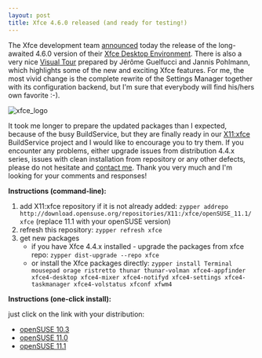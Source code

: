 ```yaml
---
layout: post
title: Xfce 4.6.0 released (and ready for testing!)
---
```


The Xfce development team [announced](http://www.xfce.org/about/news?id=21) today the release of the long-awaited 4.6.0 version of their [Xfce Desktop Environment](http://www.xfce.org/). There is also a very nice [Visual Tour](http://www.xfce.org/about/tour) prepared by Jérôme Guelfucci and Jannis Pohlmann, which highlights some of the new and exciting Xfce features. For me, the most vivid change is the complete rewrite of the Settings Manager together with its configuration backend, but I'm sure that everybody will find his/hers own favorite :-).

![xfce_logo](/assets/xfce_logo.png)

It took me longer to prepare the updated packages than I expected, because of the busy BuildService, but they are finally ready in our [X11:xfce](http://en.opensuse.org/X11:xfce) BuildService project and I would like to encourage you to try them. If you encounter any problems, either upgrade issues from distribution 4.4.x series, issues with clean installation from repository or any other defects, please do not hesitate and [contact me](http://en.opensuse.org/User:Prusnak). Thank you very much and I'm looking for your comments and responses!

**Instructions (command-line):**

1. add X11:xfce repository if it is not already added: `zypper addrepo http://download.opensuse.org/repositories/X11:/xfce/openSUSE_11.1/ xfce` (replace 11.1 with your openSUSE version)
2. refresh this repository: `zypper refresh xfce`
3. get new packages
    * if you have Xfce 4.4.x installed - upgrade the packages from xfce repo: `zypper dist-upgrade --repo xfce`
    * or install the Xfce packages directly: `zypper install Terminal mousepad orage ristretto thunar thunar-volman xfce4-appfinder xfce4-desktop xfce4-mixer xfce4-notifyd xfce4-settings xfce4-taskmanager xfce4-volstatus xfconf xfwm4`

**Instructions (one-click install):**

just click on the link with your distribution:

* [openSUSE 10.3](http://download.opensuse.org/repositories/X11:/xfce/openSUSE_10.3/xfce.ymp)
* [openSUSE 11.0](http://download.opensuse.org/repositories/X11:/xfce/openSUSE_11.0/xfce.ymp)
* [openSUSE 11.1](http://download.opensuse.org/repositories/X11:/xfce/openSUSE_11.1/xfce.ymp)
